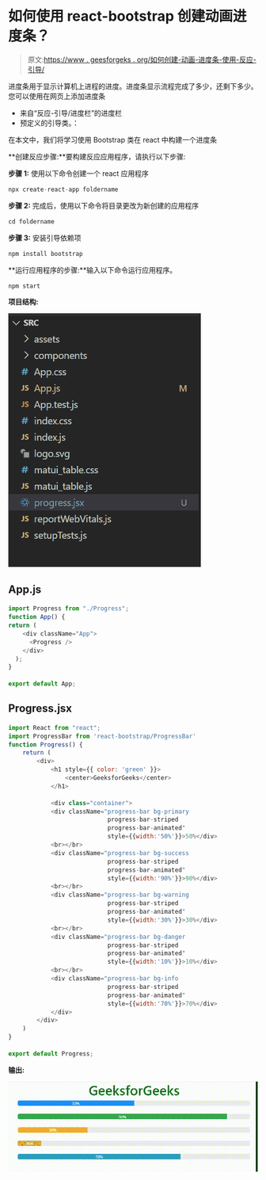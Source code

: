# 如何使用 react-bootstrap 创建动画进度条？

> 原文:[https://www . geesforgeks . org/如何创建-动画-进度条-使用-反应-引导/](https://www.geeksforgeeks.org/how-to-create-animated-progress-bar-using-react-bootstrap/)

进度条用于显示计算机上进程的进度。进度条显示流程完成了多少，还剩下多少。您可以使用在网页上添加进度条

*   来自“反应-引导/进度栏”的进度栏
*   预定义的引导类。：

在本文中，我们将学习使用 Bootstrap 类在 react 中构建一个进度条

**创建反应步骤:**要构建反应应用程序，请执行以下步骤:

**步骤 1:** 使用以下命令创建一个 react 应用程序

```jsx
npx create-react-app foldername
```

**步骤 2:** 完成后，使用以下命令将目录更改为新创建的应用程序

```jsx
cd foldername
```

**步骤 3:** 安装引导依赖项

```jsx
npm install bootstrap
```

**运行应用程序的步骤:**输入以下命令运行应用程序。

```jsx
npm start
```

**项目结构:**

![](img/40958d6f8bfb1f983146d423eb04b224.png)

## App.js

```jsx
import Progress from "./Progress";
function App() {
return (
    <div className="App">
      <Progress />
    </div>
  );
}

export default App;
```

## Progress.jsx

```jsx
import React from "react";
import ProgressBar from 'react-bootstrap/ProgressBar'
function Progress() {
    return (
        <div>
            <h1 style={{ color: 'green' }}>
                <center>GeeksforGeeks</center>
            </h1>

            <div class="container">
            <div className="progress-bar bg-primary
                            progress-bar-striped
                            progress-bar-animated"
                            style={{width:'50%'}}>50%</div>
            <br></br>
            <div className="progress-bar bg-success
                            progress-bar-striped 
                            progress-bar-animated" 
                            style={{width:'90%'}}>90%</div>
            <br></br>
            <div className="progress-bar bg-warning 
                            progress-bar-striped
                            progress-bar-animated" 
                            style={{width:'30%'}}>30%</div>
            <br></br>
            <div className="progress-bar bg-danger
                            progress-bar-striped 
                            progress-bar-animated"
                            style={{width:'10%'}}>10%</div>
            <br></br>
            <div className="progress-bar bg-info 
                            progress-bar-striped 
                            progress-bar-animated" 
                            style={{width:'70%'}}>70%</div>
            </div>     
        </div>
    )
}

export default Progress;
```

**输出:**

![](img/13fe6f1daa5c67a688b8c01937c89903.png)